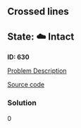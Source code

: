 ## Crossed lines

## State: :cloud: **Intact**

**ID: 630**

[Problem Description](https://projecteuler.net/problem=630)

[Source code](main.cpp)

### Solution
0